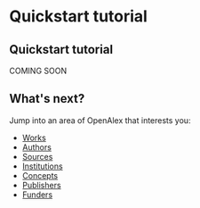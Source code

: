# Quickstart tutorial

## Quickstart tutorial

COMING SOON

## What's next?

Jump into an area of OpenAlex that interests you:

* [Works](the-data/works/)
* [Authors](broken-reference)
* [Sources](broken-reference)
* [Institutions](the-data/institutions.md)
* [Concepts](broken-reference)
* [Publishers](broken-reference)
* [Funders](broken-reference)
